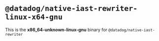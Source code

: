 # `@datadog/native-iast-rewriter-linux-x64-gnu`

This is the **x86_64-unknown-linux-gnu** binary for `@datadog/native-iast-rewriter`
